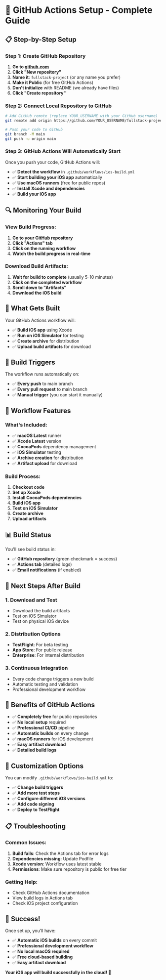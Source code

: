 # 🚀 GitHub Actions Setup - Complete Guide

## 📋 **Step-by-Step Setup**

### **Step 1: Create GitHub Repository**

1. **Go to [github.com](https://github.com)**
2. **Click "New repository"**
3. **Name it**: `fullstack-project` (or any name you prefer)
4. **Make it Public** (for free GitHub Actions)
5. **Don't initialize** with README (we already have files)
6. **Click "Create repository"**

### **Step 2: Connect Local Repository to GitHub**

```bash
# Add GitHub remote (replace YOUR_USERNAME with your GitHub username)
git remote add origin https://github.com/YOUR_USERNAME/fullstack-project.git

# Push your code to GitHub
git branch -M main
git push -u origin main
```

### **Step 3: GitHub Actions Will Automatically Start**

Once you push your code, GitHub Actions will:
- ✅ **Detect the workflow** in `.github/workflows/ios-build.yml`
- ✅ **Start building your iOS app** automatically
- ✅ **Use macOS runners** (free for public repos)
- ✅ **Install Xcode and dependencies**
- ✅ **Build your iOS app**

## 🔍 **Monitoring Your Build**

### **View Build Progress:**
1. **Go to your GitHub repository**
2. **Click "Actions" tab**
3. **Click on the running workflow**
4. **Watch the build progress in real-time**

### **Download Build Artifacts:**
1. **Wait for build to complete** (usually 5-10 minutes)
2. **Click on the completed workflow**
3. **Scroll down to "Artifacts"**
4. **Download the iOS build**

## 📱 **What Gets Built**

Your GitHub Actions workflow will:
- ✅ **Build iOS app** using Xcode
- ✅ **Run on iOS Simulator** for testing
- ✅ **Create archive** for distribution
- ✅ **Upload build artifacts** for download

## 🎯 **Build Triggers**

The workflow runs automatically on:
- ✅ **Every push** to main branch
- ✅ **Every pull request** to main branch
- ✅ **Manual trigger** (you can start it manually)

## 🔧 **Workflow Features**

### **What's Included:**
- ✅ **macOS Latest** runner
- ✅ **Xcode Latest** version
- ✅ **CocoaPods** dependency management
- ✅ **iOS Simulator** testing
- ✅ **Archive creation** for distribution
- ✅ **Artifact upload** for download

### **Build Process:**
1. **Checkout code**
2. **Set up Xcode**
3. **Install CocoaPods dependencies**
4. **Build iOS app**
5. **Test on iOS Simulator**
6. **Create archive**
7. **Upload artifacts**

## 📊 **Build Status**

You'll see build status in:
- ✅ **GitHub repository** (green checkmark = success)
- ✅ **Actions tab** (detailed logs)
- ✅ **Email notifications** (if enabled)

## 🚀 **Next Steps After Build**

### **1. Download and Test**
- Download the build artifacts
- Test on iOS Simulator
- Test on physical iOS device

### **2. Distribution Options**
- **TestFlight**: For beta testing
- **App Store**: For public release
- **Enterprise**: For internal distribution

### **3. Continuous Integration**
- Every code change triggers a new build
- Automatic testing and validation
- Professional development workflow

## 🎉 **Benefits of GitHub Actions**

- ✅ **Completely free** for public repositories
- ✅ **No local setup** required
- ✅ **Professional CI/CD** pipeline
- ✅ **Automatic builds** on every change
- ✅ **macOS runners** for iOS development
- ✅ **Easy artifact download**
- ✅ **Detailed build logs**

## 🔧 **Customization Options**

You can modify `.github/workflows/ios-build.yml` to:
- ✅ **Change build triggers**
- ✅ **Add more test steps**
- ✅ **Configure different iOS versions**
- ✅ **Add code signing**
- ✅ **Deploy to TestFlight**

## 📋 **Troubleshooting**

### **Common Issues:**
1. **Build fails**: Check the Actions tab for error logs
2. **Dependencies missing**: Update Podfile
3. **Xcode version**: Workflow uses latest stable
4. **Permissions**: Make sure repository is public for free tier

### **Getting Help:**
- Check GitHub Actions documentation
- View build logs in Actions tab
- Check iOS project configuration

## 🎯 **Success!**

Once set up, you'll have:
- ✅ **Automatic iOS builds** on every commit
- ✅ **Professional development workflow**
- ✅ **No local macOS required**
- ✅ **Free cloud-based building**
- ✅ **Easy artifact download**

**Your iOS app will build successfully in the cloud!** 🚀
